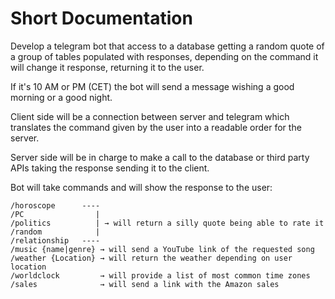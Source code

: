 # Short Documentation
Develop a telegram bot that access to a database getting a random quote of a group of tables populated with responses, depending on the command it will change it response, returning it to the user.

If it's 10 AM or PM (CET) the bot will send a message wishing a good morning or a good night.

Client side will be a connection between server and telegram which translates the command given by the user into a readable order for the server.

Server side will be in charge to make a call to the database or third party APIs taking the response sending it to the client.

Bot will take commands and will show the response to the user:

    /horoscope      ----
    /PC                |
    /politics          | → will return a silly quote being able to rate it
    /random            |
    /relationship   ----
    /music {name|genre} → will send a YouTube link of the requested song
    /weather {Location} → will return the weather depending on user location
    /worldclock         → will provide a list of most common time zones
    /sales              → will send a link with the Amazon sales
